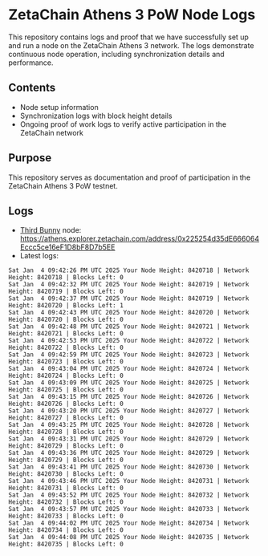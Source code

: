 # ZetaChain Athens 3 PoW Node Logs
This repository contains logs and proof that we have successfully set up and run a node on the ZetaChain Athens 3 network. The logs demonstrate continuous node operation, including synchronization details and performance.

## Contents
- Node setup information
- Synchronization logs with block height details
- Ongoing proof of work logs to verify active participation in the ZetaChain network

## Purpose
This repository serves as documentation and proof of participation in the ZetaChain Athens 3 PoW testnet.

## Logs

- [Third Bunny](https://thirdbunny.xyz/) node: https://athens.explorer.zetachain.com/address/0x225254d35dE666064Eccc5ce16eF1D8bF8D7b5EE
- Latest logs:
```
Sat Jan  4 09:42:26 PM UTC 2025 Your Node Height: 8420718 | Network Height: 8420718 | Blocks Left: 0
Sat Jan  4 09:42:32 PM UTC 2025 Your Node Height: 8420719 | Network Height: 8420719 | Blocks Left: 0
Sat Jan  4 09:42:37 PM UTC 2025 Your Node Height: 8420719 | Network Height: 8420720 | Blocks Left: 1
Sat Jan  4 09:42:43 PM UTC 2025 Your Node Height: 8420720 | Network Height: 8420720 | Blocks Left: 0
Sat Jan  4 09:42:48 PM UTC 2025 Your Node Height: 8420721 | Network Height: 8420721 | Blocks Left: 0
Sat Jan  4 09:42:53 PM UTC 2025 Your Node Height: 8420722 | Network Height: 8420722 | Blocks Left: 0
Sat Jan  4 09:42:59 PM UTC 2025 Your Node Height: 8420723 | Network Height: 8420723 | Blocks Left: 0
Sat Jan  4 09:43:04 PM UTC 2025 Your Node Height: 8420724 | Network Height: 8420724 | Blocks Left: 0
Sat Jan  4 09:43:09 PM UTC 2025 Your Node Height: 8420725 | Network Height: 8420725 | Blocks Left: 0
Sat Jan  4 09:43:15 PM UTC 2025 Your Node Height: 8420726 | Network Height: 8420726 | Blocks Left: 0
Sat Jan  4 09:43:20 PM UTC 2025 Your Node Height: 8420727 | Network Height: 8420727 | Blocks Left: 0
Sat Jan  4 09:43:25 PM UTC 2025 Your Node Height: 8420728 | Network Height: 8420728 | Blocks Left: 0
Sat Jan  4 09:43:31 PM UTC 2025 Your Node Height: 8420729 | Network Height: 8420729 | Blocks Left: 0
Sat Jan  4 09:43:36 PM UTC 2025 Your Node Height: 8420729 | Network Height: 8420729 | Blocks Left: 0
Sat Jan  4 09:43:41 PM UTC 2025 Your Node Height: 8420730 | Network Height: 8420730 | Blocks Left: 0
Sat Jan  4 09:43:46 PM UTC 2025 Your Node Height: 8420731 | Network Height: 8420731 | Blocks Left: 0
Sat Jan  4 09:43:52 PM UTC 2025 Your Node Height: 8420732 | Network Height: 8420732 | Blocks Left: 0
Sat Jan  4 09:43:57 PM UTC 2025 Your Node Height: 8420733 | Network Height: 8420733 | Blocks Left: 0
Sat Jan  4 09:44:02 PM UTC 2025 Your Node Height: 8420734 | Network Height: 8420734 | Blocks Left: 0
Sat Jan  4 09:44:08 PM UTC 2025 Your Node Height: 8420735 | Network Height: 8420735 | Blocks Left: 0
```
